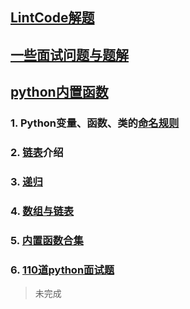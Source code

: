 ## [LintCode解题](https://github.com/2048JiaLi/Lint-Code)
## [一些面试问题与题解](./题目与答案/readme.md)
## [python内置函数](https://mp.weixin.qq.com/s/D9757cXD8MET2yAzig3PHQ)


### 1. Python变量、函数、类的[命名规则](https://github.com/2048JiaLi/PY3_privacy/blob/master/Python%E9%9D%A2%E8%AF%95/%E5%8F%98%E9%87%8F%E3%80%81%E5%87%BD%E6%95%B0%E3%80%81%E7%B1%BB%E7%9A%84%E5%91%BD%E5%90%8D%E8%A7%84%E5%88%99.md)
### 2. [链表](./链表.md)介绍
### 3. [递归](./递归recursion.md)
### 4. [数组与链表](./数组与链表介绍.md)
### 5. [内置函数合集](./68个内置函数合集.md)
### 6. [110道python面试题](./未完成—110道python面试题.md)
> 未完成